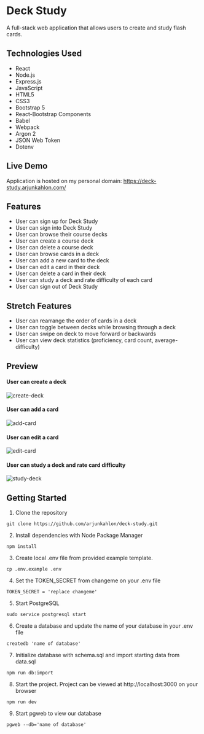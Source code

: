 # Deck Study

A full-stack web application that allows users to create and study flash cards.

## Technologies Used

- React
- Node.js
- Express.js
- JavaScript
- HTML5
- CSS3
- Bootstrap 5
- React-Bootstrap Components
- Babel
- Webpack
- Argon 2
- JSON Web Token
- Dotenv


## Live Demo

Application is hosted on my personal domain: https://deck-study.arjunkahlon.com/

## Features

- User can sign up for Deck Study
- User can sign into Deck Study
- User can browse their course decks
- User can create a course deck
- User can delete a course deck
- User can browse cards in a deck
- User can add a new card to the deck
- User can edit a card in their deck
- User can delete a card in their deck
- User can study a deck and rate difficulty of each card
- User can sign out of Deck Study

## Stretch Features

- User can rearrange the order of cards in a deck
- User can toggle between decks while browsing through a deck
- User can swipe on deck to move forward or backwards
- User can view deck statistics (proficiency, card count, average-difficulty)

## Preview
#### User can create a deck
![create-deck](../deck-study/readme-gifs/create-deck.gif)

#### User can add a card
![add-card](../deck-study/readme-gifs/add-card.gif)

#### User can edit a card
![edit-card](../deck-study/readme-gifs/edit-card.gif)

#### User can study a deck and rate card difficulty
![study-deck](../deck-study/readme-gifs/study-deck.gif)

## Getting Started

1. Clone the repository
```
git clone https://github.com/arjunkahlon/deck-study.git
```
2. Install dependencies with Node Package Manager
```
npm install
```
3. Create local .env file from provided example template.
```
cp .env.example .env
```
4. Set the TOKEN_SECRET from changeme on your .env file
```
TOKEN_SECRET = 'replace changeme'
```
5. Start PostgreSQL
```
sudo service postgresql start
```
6. Create a database and update the name of your database in your .env file
```
createdb 'name of database'
```
7. Initialize database with schema.sql and import starting data from data.sql
```
npm run db:import
```
8. Start the project. Project can be viewed at http://localhost:3000 on your browser
```
npm run dev
```
9. Start pgweb to view our database
```
pgweb --db='name of database'
```
